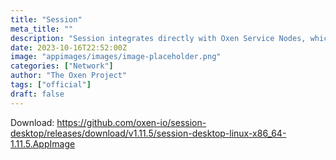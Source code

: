 ```yaml
---
title: "Session"
meta_title: ""
description: "Session integrates directly with Oxen Service Nodes, which are a set of distributed, decentralized and Sybil resistant nodes."
date: 2023-10-16T22:52:00Z
image: "appimages/images/image-placeholder.png"
categories: ["Network"]
author: "The Oxen Project"
tags: ["official"]
draft: false
---
```


Download: https://github.com/oxen-io/session-desktop/releases/download/v1.11.5/session-desktop-linux-x86_64-1.11.5.AppImage
